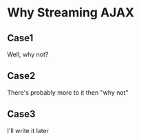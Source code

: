 # Why Streaming AJAX

## Case1

Well, why not?

<div data-demo="0"></div>

## Case2

There's probably more to it then "why not"

<div data-demo="1"></div>

## Case3

I'll write it later

<div data-demo="2"></div>